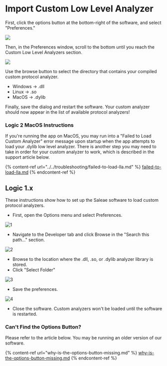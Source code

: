 # Import Custom Low Level Analyzer

First, click the options button at the bottom-right of the software, and select "Preferences."

![](../../.gitbook/assets/screen-shot-2021-04-05-at-3.24.11-pm.png)

Then, in the Preferences window, scroll to the bottom until you reach the Custom Low Level Analyzers section.

![](../../.gitbook/assets/screen-shot-2021-04-05-at-3.26.38-pm.png)

Use the browse button to select the directory that contains your compiled custom protocol analyzer.

* Windows -> .dll
* Linux -> .so
* MacOS -> .dylib

Finally, save the dialog and restart the software. Your custom analyzer should now appear in the list of available protocol analyzers!

### Logic 2 MacOS Instructions

If you're running the app on MacOS, you may run into a "Failed to Load Custom Analyzer" error message upon startup when the app attempts to load your .dylib low level analyzer. There is another step you may need to take in order for your custom analyzer to work, which is described in the support article below.

{% content-ref url="../../troubleshooting/failed-to-load-lla.md" %}
[failed-to-load-lla.md](../../troubleshooting/failed-to-load-lla.md)
{% endcontent-ref %}

## Logic 1.x

These instructions show how to set up the Saleae software to load custom protocol analyzers.

* First, open the Options menu and select Preferences.

![1](https://trello-attachments.s3.amazonaws.com/56b9168f35c40cedbd1e38a7/838x457/617887de18a554e93249e8b8e2983105/1\_-\_preferences\_from\_menu.png)

* Navigate to the Developer tab and click Browse in the "Search this path..." section.

![2](https://trello-attachments.s3.amazonaws.com/56b9168f35c40cedbd1e38a7/460x542/241f7ca3e0169491683374cc47bf5243/2\_-\_browse\_for\_folder..png)

* Browse to the location where the .dll, .so, or .dylib analyzer library is stored.&#x20;
* Click "Select Folder"

![3](https://trello-attachments.s3.amazonaws.com/56b9168f35c40cedbd1e38a7/638x445/d24f746a296eea6019894d033f6bdefa/3\_-\_debug\_folder.png)

* Save the preferences.

![4](https://trello-attachments.s3.amazonaws.com/56b9168f35c40cedbd1e38a7/460x542/57025defb24fb8ce45f41bb9bea7981c/4\_-\_save.png)

* Close the software. Custom analyzers won't be loaded until the software is restarted.

### Can't Find the Options Button?

Please refer to the article below. You may be running an older version of our software.

{% content-ref url="why-is-the-options-button-missing.md" %}
[why-is-the-options-button-missing.md](why-is-the-options-button-missing.md)
{% endcontent-ref %}

